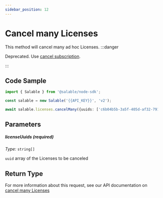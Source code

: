 ```yaml
---
sidebar_position: 12
---
```


# Cancel many Licenses

This method will cancel many ad hoc Licenses.
:::danger

Deprecated. Use [cancel subscription](../subscriptions/cancel.md).

:::

## Code Sample

```typescript
import { Salable } from '@salable/node-sdk';

const salable = new Salable('{{API_KEY}}', 'v2');

await salable.licenses.cancelMany({uuids: ['c6b04b5b-3a5f-405d-af32-791912adfb53', 'ac4ff75d-714a-4eb3-8d3b-a34fe081c36a']});
```

## Parameters

##### licenseUuids (_required_)

_Type:_ `string[]`

`uuid` array of the Licenses to be canceled

## Return Type

For more information about this request, see our API documentation on [cancel many Licenses](https://docs.salable.app/api/v2#tag/Licenses/operation/cancelLicenses)
